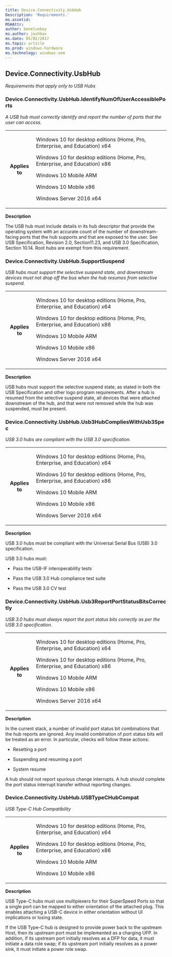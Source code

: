 ```yaml
---
title: Device.Connectivity.UsbHub
Description: 'Requirements.'
ms.assetid: 
MSHAttr: 
author: beneluxboy
ms.author: joshbax
ms.date: 05/02/2017
ms.topic: article
ms.prod: windows-hardware
ms.technology: windows-oem
---
```


<!--
# Device.Connectivity.UsbHub

 - [Device.Connectivity.UsbHub](#device.connectivity.usbhub)
-->

<a name="device.connectivity.usbhub"></a>
## Device.Connectivity.UsbHub

*Requirements that apply only to USB Hubs*

### Device.Connectivity.UsbHub.IdentifyNumOfUserAccessiblePorts

*A USB hub must correctly identify and report the number of ports that the user can access.*

<table>
<tr>
<th>Applies to</th>
<td>
<p>Windows 10 for desktop editions (Home, Pro, Enterprise, and Education) x64</p>
<p>Windows 10 for desktop editions (Home, Pro, Enterprise, and Education) x86</p>
<p>Windows 10 Mobile ARM</p>
<p>Windows 10 Mobile x86</p>
<p>Windows Server 2016 x64</p>
</td></tr></table>

**Description**

The USB hub must include details in its hub descriptor that provide the operating system with an accurate count of the number of downstream-facing ports that the hub supports and that are exposed to the user. See USB Specification, Revision 2.0, Section11.23, and USB 3.0 Specification, Section 10.14. Root hubs are exempt from this requirement.

### Device.Connectivity.UsbHub.SupportSuspend

*USB hubs must support the selective suspend state, and downstream devices must not drop off the bus when the hub resumes from selective suspend.*

<table>
<tr>
<th>Applies to</th>
<td>
<p>Windows 10 for desktop editions (Home, Pro, Enterprise, and Education) x64</p>
<p>Windows 10 for desktop editions (Home, Pro, Enterprise, and Education) x86</p>
<p>Windows 10 Mobile ARM</p>
<p>Windows 10 Mobile x86</p>
<p>Windows Server 2016 x64</p>
</td></tr></table>

**Description**

USB hubs must support the selective suspend state, as stated in both the USB Specification and other logo program requirements. After a hub is resumed from the selective suspend state, all devices that were attached downstream of the hub, and that were not removed while the hub was suspended, must be present.

### Device.Connectivity.UsbHub.Usb3HubCompliesWithUsb3Spec

*USB 3.0 hubs are compliant with the USB 3.0 specification.*

<table>
<tr>
<th>Applies to</th>
<td>
<p>Windows 10 for desktop editions (Home, Pro, Enterprise, and Education) x64</p>
<p>Windows 10 for desktop editions (Home, Pro, Enterprise, and Education) x86</p>
<p>Windows 10 Mobile ARM</p>
<p>Windows 10 Mobile x86</p>
<p>Windows Server 2016 x64</p>
</td></tr></table>

**Description**

USB 3.0 hubs must be compliant with *the* Universal Serial Bus (USB) 3.0 specification. 

USB 3.0 hubs must:

-   Pass the USB-IF interoperability tests

-   Pass the USB 3.0 Hub compliance test suite

-   Pass the USB 3.0 CV test

### Device.Connectivity.UsbHub.Usb3ReportPortStatusBitsCorrectly

*USB 3.0 hubs must always report the port status bits correctly as per the USB 3.0 specification.*

<table>
<tr>
<th>Applies to</th>
<td>
<p>Windows 10 for desktop editions (Home, Pro, Enterprise, and Education) x64</p>
<p>Windows 10 for desktop editions (Home, Pro, Enterprise, and Education) x86</p>
<p>Windows 10 Mobile ARM</p>
<p>Windows 10 Mobile x86</p>
<p>Windows Server 2016 x64</p>
</td></tr></table>

**Description**

In the current stack, a number of invalid port status bit combinations that the hub reports are ignored. Any invalid combination of port status bits will be treated as an error. In particular, checks will follow these actions:
 

-   Resetting a port

-   Suspending and resuming a port

-   System resume

A hub should not report spurious change interrupts. A hub should complete the port status interrupt transfer without reporting changes.

### Device.Connectivity.UsbHub.USBTypeCHubCompat

*USB Type-C Hub Compatibility*

<table>
<tr>
<th>Applies to</th>
<td>
<p>Windows 10 for desktop editions (Home, Pro, Enterprise, and Education) x64</p>
<p>Windows 10 for desktop editions (Home, Pro, Enterprise, and Education) x86</p>
<p>Windows 10 Mobile ARM</p>
<p>Windows 10 Mobile x86</p>
</td></tr></table> 

**Description**

USB Type-C hubs must use multiplexers for their SuperSpeed Ports so that a single port can be mapped to either orientation of the attached plug. This enables attaching a USB-C device in either orientation without UI implications or losing state.

If the USB Type-C hub is designed to provide power back to the upstream Host, then its upstream port must be implemented as a charging UFP. In addition, if its upstream port initially resolves as a DFP for data, it must initiate a data role swap; if its upstream port initially resolves as a power sink, it must initiate a power role swap.

